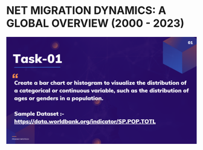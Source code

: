 <h1>NET MIGRATION DYNAMICS: A GLOBAL OVERVIEW (2000 - 2023)</h1>

<img src="https://github.com/ajayvighnesh/PRODIGY_DS_01/blob/main/DS_TASK 01.png"   >


